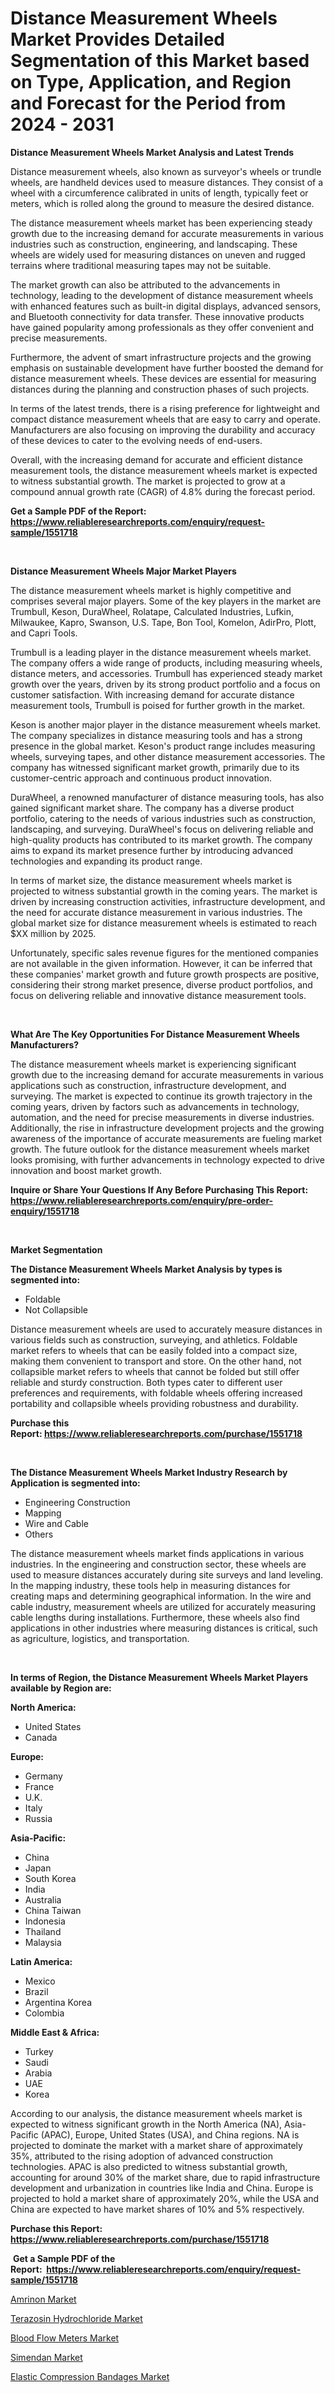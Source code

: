 <p><h1>Distance Measurement Wheels Market Provides Detailed Segmentation of this Market based on Type, Application, and Region and Forecast for the Period from 2024 - 2031</h1></p><p><strong>Distance Measurement Wheels Market Analysis and Latest Trends</strong></p>
<p><p>Distance measurement wheels, also known as surveyor's wheels or trundle wheels, are handheld devices used to measure distances. They consist of a wheel with a circumference calibrated in units of length, typically feet or meters, which is rolled along the ground to measure the desired distance.</p><p>The distance measurement wheels market has been experiencing steady growth due to the increasing demand for accurate measurements in various industries such as construction, engineering, and landscaping. These wheels are widely used for measuring distances on uneven and rugged terrains where traditional measuring tapes may not be suitable.</p><p>The market growth can also be attributed to the advancements in technology, leading to the development of distance measurement wheels with enhanced features such as built-in digital displays, advanced sensors, and Bluetooth connectivity for data transfer. These innovative products have gained popularity among professionals as they offer convenient and precise measurements.</p><p>Furthermore, the advent of smart infrastructure projects and the growing emphasis on sustainable development have further boosted the demand for distance measurement wheels. These devices are essential for measuring distances during the planning and construction phases of such projects.</p><p>In terms of the latest trends, there is a rising preference for lightweight and compact distance measurement wheels that are easy to carry and operate. Manufacturers are also focusing on improving the durability and accuracy of these devices to cater to the evolving needs of end-users.</p><p>Overall, with the increasing demand for accurate and efficient distance measurement tools, the distance measurement wheels market is expected to witness substantial growth. The market is projected to grow at a compound annual growth rate (CAGR) of 4.8% during the forecast period.</p></p>
<p><strong>Get a Sample PDF of the Report:&nbsp; <a href="https://www.reliableresearchreports.com/enquiry/request-sample/1551718">https://www.reliableresearchreports.com/enquiry/request-sample/1551718</a></strong></p>
<p>&nbsp;</p>
<p><strong>Distance Measurement Wheels Major Market Players</strong></p>
<p><p>The distance measurement wheels market is highly competitive and comprises several major players. Some of the key players in the market are Trumbull, Keson, DuraWheel, Rolatape, Calculated Industries, Lufkin, Milwaukee, Kapro, Swanson, U.S. Tape, Bon Tool, Komelon, AdirPro, Plott, and Capri Tools.</p><p>Trumbull is a leading player in the distance measurement wheels market. The company offers a wide range of products, including measuring wheels, distance meters, and accessories. Trumbull has experienced steady market growth over the years, driven by its strong product portfolio and a focus on customer satisfaction. With increasing demand for accurate distance measurement tools, Trumbull is poised for further growth in the market.</p><p>Keson is another major player in the distance measurement wheels market. The company specializes in distance measuring tools and has a strong presence in the global market. Keson's product range includes measuring wheels, surveying tapes, and other distance measurement accessories. The company has witnessed significant market growth, primarily due to its customer-centric approach and continuous product innovation.</p><p>DuraWheel, a renowned manufacturer of distance measuring tools, has also gained significant market share. The company has a diverse product portfolio, catering to the needs of various industries such as construction, landscaping, and surveying. DuraWheel's focus on delivering reliable and high-quality products has contributed to its market growth. The company aims to expand its market presence further by introducing advanced technologies and expanding its product range.</p><p>In terms of market size, the distance measurement wheels market is projected to witness substantial growth in the coming years. The market is driven by increasing construction activities, infrastructure development, and the need for accurate distance measurement in various industries. The global market size for distance measurement wheels is estimated to reach $XX million by 2025.</p><p>Unfortunately, specific sales revenue figures for the mentioned companies are not available in the given information. However, it can be inferred that these companies' market growth and future growth prospects are positive, considering their strong market presence, diverse product portfolios, and focus on delivering reliable and innovative distance measurement tools.</p></p>
<p>&nbsp;</p>
<p><strong>What Are The Key Opportunities For Distance Measurement Wheels Manufacturers?</strong></p>
<p><p>The distance measurement wheels market is experiencing significant growth due to the increasing demand for accurate measurements in various applications such as construction, infrastructure development, and surveying. The market is expected to continue its growth trajectory in the coming years, driven by factors such as advancements in technology, automation, and the need for precise measurements in diverse industries. Additionally, the rise in infrastructure development projects and the growing awareness of the importance of accurate measurements are fueling market growth. The future outlook for the distance measurement wheels market looks promising, with further advancements in technology expected to drive innovation and boost market growth.</p></p>
<p><strong>Inquire or Share Your Questions If Any Before Purchasing This Report: <a href="https://www.reliableresearchreports.com/enquiry/pre-order-enquiry/1551718">https://www.reliableresearchreports.com/enquiry/pre-order-enquiry/1551718</a></strong></p>
<p>&nbsp;</p>
<p><strong>Market Segmentation</strong></p>
<p><strong>The Distance Measurement Wheels Market Analysis by types is segmented into:</strong></p>
<p><ul><li>Foldable</li><li>Not Collapsible</li></ul></p>
<p><p>Distance measurement wheels are used to accurately measure distances in various fields such as construction, surveying, and athletics. Foldable market refers to wheels that can be easily folded into a compact size, making them convenient to transport and store. On the other hand, not collapsible market refers to wheels that cannot be folded but still offer reliable and sturdy construction. Both types cater to different user preferences and requirements, with foldable wheels offering increased portability and collapsible wheels providing robustness and durability.</p></p>
<p><strong>Purchase this Report:&nbsp;<a href="https://www.reliableresearchreports.com/purchase/1551718">https://www.reliableresearchreports.com/purchase/1551718</a></strong></p>
<p>&nbsp;</p>
<p><strong>The Distance Measurement Wheels Market Industry Research by Application is segmented into:</strong></p>
<p><ul><li>Engineering Construction</li><li>Mapping</li><li>Wire and Cable</li><li>Others</li></ul></p>
<p><p>The distance measurement wheels market finds applications in various industries. In the engineering and construction sector, these wheels are used to measure distances accurately during site surveys and land leveling. In the mapping industry, these tools help in measuring distances for creating maps and determining geographical information. In the wire and cable industry, measurement wheels are utilized for accurately measuring cable lengths during installations. Furthermore, these wheels also find applications in other industries where measuring distances is critical, such as agriculture, logistics, and transportation.</p></p>
<p>&nbsp;</p>
<p><strong>In terms of Region, the Distance Measurement Wheels Market Players available by Region are:</strong></p>
<p>
    <p> <strong> North America: </strong>
        <ul>
            <li>United States</li>
            <li>Canada</li>
        </ul>
        </p> 
    <p> <strong> Europe: </strong>
        <ul>
            <li>Germany</li>
            <li>France</li>
            <li>U.K.</li>
            <li>Italy</li>
            <li>Russia</li>
        </ul>
        </p> 
    <p> <strong> Asia-Pacific: </strong>
        <ul>
            <li>China</li>
            <li>Japan</li>
            <li>South Korea</li>
            <li>India</li>
            <li>Australia</li>
            <li>China Taiwan</li>
            <li>Indonesia</li>
            <li>Thailand</li>
            <li>Malaysia</li>
        </ul>
        </p> 
    <p> <strong> Latin America: </strong>
        <ul>
            <li>Mexico</li>
            <li>Brazil</li>
            <li>Argentina Korea</li>
            <li>Colombia</li>
        </ul>
        </p> 
    <p> <strong> Middle East & Africa: </strong>
        <ul>
            <li>Turkey</li>
            <li>Saudi</li>
            <li>Arabia</li>
            <li>UAE</li>
            <li>Korea</li>
        </ul>
    </p>
    </p>
<p><p>According to our analysis, the distance measurement wheels market is expected to witness significant growth in the North America (NA), Asia-Pacific (APAC), Europe, United States (USA), and China regions. NA is projected to dominate the market with a market share of approximately 35%, attributed to the rising adoption of advanced construction technologies. APAC is also predicted to witness substantial growth, accounting for around 30% of the market share, due to rapid infrastructure development and urbanization in countries like India and China. Europe is projected to hold a market share of approximately 20%, while the USA and China are expected to have market shares of 10% and 5% respectively.</p></p>
<p><strong>Purchase this Report: <a href="https://www.reliableresearchreports.com/purchase/1551718">https://www.reliableresearchreports.com/purchase/1551718</a></strong></p>
<p>&nbsp;<strong>Get a Sample PDF of the Report:&nbsp;&nbsp;<a href="https://www.reliableresearchreports.com/enquiry/request-sample/1551718">https://www.reliableresearchreports.com/enquiry/request-sample/1551718</a></strong></p>
<p><strong></strong></p>
<p><p><a href="https://medium.com/@drakesporer988/amrinon-market-share-evolution-and-market-growth-trends-2023-2030-02d0f17c71c3">Amrinon Market</a></p><p><a href="https://medium.com/@drakesporer988/terazosin-hydrochloride-market-comprehensive-assessment-by-type-application-and-geography-a0196ca3546c">Terazosin Hydrochloride Market</a></p><p><a href="https://medium.com/p/527ba1b7c6e4/edit">Blood Flow Meters Market</a></p><p><a href="https://medium.com/@drakesporer988/simendan-market-size-cagr-trends-2024-2030-715df2c7360d">Simendan Market</a></p><p><a href="https://medium.com/p/e6c04651f7a3/edit">Elastic Compression Bandages Market</a></p></p>